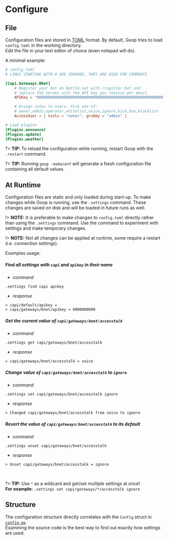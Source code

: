 Configure
=========

File
----

Configuration files are stored in [TOML](https://github.com/toml-lang/toml/blob/master/versions/en/toml-v0.4.0.md) format. By default, Goop tries to load `config.toml` in the working directory.  
Edit the file in your text editor of choice (even notepad will do).

A minimal example:

```toml
# config.toml
# LINES STARTING WITH # ARE IGNORED, THEY ARE USED FOR COMMENTS

[Capi.Gateways.BNet]
    # Register your bot on Battle.net with /register-bot and
    # replace the zeroes with the API key you receive per email.
    APIKey = "00000000000000000000000000000000000000000000000000000000"

    # Assign roles to users. Pick one of:
    # owner,admin,operator,whitelist,voice,ignore,kick,ban,blacklist
    AccessUser = { niels = "owner", grubby = "admin" }

# Load plugins
[Plugins.announce]
[Plugins.update]
[Plugins.weather]
```

?> **TIP:** To reload the configuration while running, restart Goop with the `.restart` command.

?> **TIP:** Running `goop -makeconf` will generate a fresh configuration file containing all default values.

At Runtime
----------

Configuration files are static and only loaded during start-up. To make changes while Goop is running, use the `.settings` command. These changes are saved on disk and will be loaded in future runs as well.

!> **NOTE:** It is preferable to make changes to `config.toml` directly rather than using the `.settings` command. Use the command to experiment with settings and make temporary changes.

!> **NOTE:** Not all changes can be applied at runtime, some require a restart (i.e. connection settings).

Examples usage:

##### Find all settings with `capi` and `apikey` in their name
  * _command_
  ```
  .settings find capi apikey
  ```
  * _response_
  ```
  > capi/default/apikey = 
  > capi/gateways/bnet/apikey = 0000000000
  ```

#####  Get the current value of `capi/gateways/bnet/accesstalk`
  * _command_ 
  ```
  .settings get capi/gateways/bnet/accesstalk
  ```
  * _response_
  ```
  > capi/gateways/bnet/accesstalk = voice
  ```

#####  Change value of `capi/gateways/bnet/accesstalk` to `ignore`
  * _command_
  ```
  .settings set capi/gateways/bnet/accesstalk ignore
  ```
  * _response_
  ```
  > Changed capi/gateways/bnet/accesstalk from voice to ignore
  ```

#####  Revert the value of `capi/gateways/bnet/accesstalk` to its default
  * _command_
  ```
  .settings unset capi/gateways/bnet/accesstalk
  ```
  * _response_
  ```
  > Unset capi/gateways/bnet/accesstalk = ignore
  ```

<br>

?> **TIP:** Use `*` as a wildcard and get/set multiple settings at once!  
**For example**: `.settings set capi/gateways/*/accesstalk ignore`

Structure
---------

The configuration structure directly correlates with the `Config` struct in [`config.go`](https://github.com/nielsAD/goop/blob/master/config.go).  
Examining the source code is the best way to find out exactly how settings are used.
